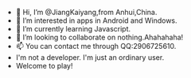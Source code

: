 - 👋 Hi, I’m @JiangKaiyang,from Anhui,China.
- 👀 I’m interested in apps in Android and Windows.
- 🌱 I’m currently learning Javascript.
- 💞️ I’m looking to collaborate on nothing.Ahahahaha!
- 📫 You can contact me through QQ:2906725610.
- I'm not a developer. I'm just an ordinary user.
- Welcome to play!

<!---
JiangKaiyang/JiangKaiyang is a ✨ special ✨ repository because its `README.md` (this file) appears on your GitHub profile.
You can click the Preview link to take a look at your changes.
--->
